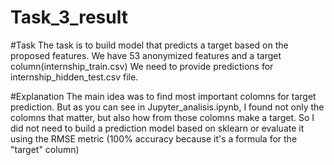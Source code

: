 # Task_3_result

#Task
The task is to build model that predicts a target based on the proposed features.
We have 53 anonymized features and a target column(internship_train.csv)
We need to provide predictions for internship_hidden_test.csv file.

#Explanation
The main idea was to find most important colomns for target prediction. But as you can see in Jupyter_analisis.ipynb, I found not only the colomns that matter, but also how from those colomns make a target. So I did not need to build a prediction model based on sklearn or evaluate it using the RMSE metric (100% accuracy because it's a formula for the "target" column)

